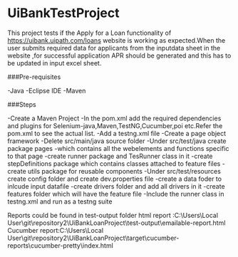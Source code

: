 # UiBankTestProject

This project tests if the Apply for a Loan functionality of https://uibank.uipath.com/loans website is working as expected.When the user submits required data for applicants from the inputdata sheet in the website   ,for successful application APR should be generated and this has to be updated in input excel sheet.

###Pre-requisites

-Java
-Eclipse IDE
-Maven

###Steps

-Create a Maven Project
-In the pom.xml add the required dependencies and plugins for Selenium-java,Maven,TestNG,Cucumber,poi etc.Refer the pom.xml to see the actual list.
-Add a testng.xml file
-Create a page object framework 
   -Delete src/main/java source folder
   -Under src/test/java create package pages -which contains all the webelements and functions specific to that page
   -create runner package and TesRunner class in it 
   -create stepDefinitions package which contains classes attached to feature files
   -create utils package for reusable components
   -Under src/test/resources create config folder and create dev.properties file 
   -create a data foder to inlcude input datafile
   -create drivers folder and add all drivers in it
   -create features folder which will have the feature file
   -Include the runner class in testng.xml and run as a testng suite
 
Reports could be found in test-output folder 
html report :C:\Users\Local User\git\repository2\UiBankLoanProject\test-output\emailable-report.html
Cucumber report:C:\Users\Local User\git\repository2\UiBankLoanProject\target\cucumber-reports\cucumber-pretty\index.html
